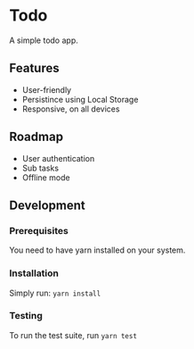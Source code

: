 # Todo

A simple todo app.

## Features

- User-friendly
- Persistince using Local Storage
- Responsive, on all devices

## Roadmap

- User authentication
- Sub tasks
- Offline mode

## Development

### Prerequisites

You need to have yarn installed on your system.

### Installation

Simply run: `yarn install`

### Testing

To run the test suite, run `yarn test`
